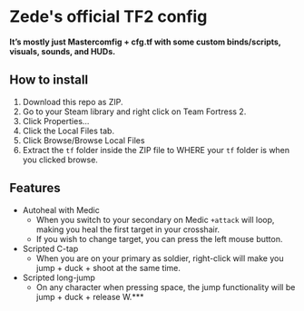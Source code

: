 # Zede's official TF2 config

**It’s mostly just Mastercomfig + cfg.tf with some custom binds/scripts, visuals, sounds, and HUDs.**

## How to install

1. Download this repo as ZIP.
2. Go to your Steam library and right click on Team Fortress 2.
3. Click Properties…
4. Click the Local Files tab.
5. Click Browse/Browse Local Files
6. Extract the `tf` folder inside the ZIP file to WHERE your `tf` folder is when you clicked browse.

## Features

- Autoheal with Medic
  - When you switch to your secondary on Medic `+attack` will loop, making you heal the first target in your crosshair.
  - If you wish to change target, you can press the left mouse button.
- Scripted C-tap
  - When you are on your primary as soldier, right-click will make you jump + duck + shoot at the same time.
- Scripted long-jump
  - On any character when pressing space, the jump functionality will be jump + duck + release W.\*\*\*

